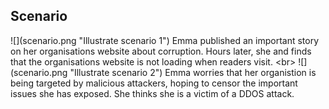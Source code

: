 
## Scenario

![](scenario.png &quot;Illustrate scenario 1&quot;)
Emma published an important story on her organisations website about corruption. Hours later, she and finds that the organisations website is not loading when readers visit.
&lt;br&gt;
![](scenario.png &quot;Illustrate scenario 2&quot;)
Emma worries that her organistion is being targeted by malicious attackers, hoping to censor the important issues she has exposed. She thinks she is a victim of a DDOS attack.
